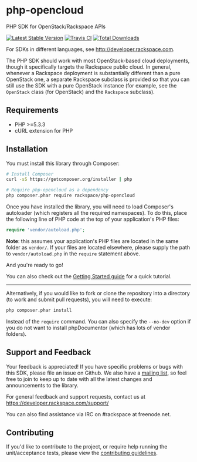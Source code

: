 **php-opencloud**
=============
PHP SDK for OpenStack/Rackspace APIs

[![Latest Stable Version](https://poser.pugx.org/rackspace/php-opencloud/v/stable.png)](https://packagist.org/packages/rackspace/php-opencloud) [![Travis CI](https://secure.travis-ci.org/rackspace/php-opencloud.png)](https://travis-ci.org/rackspace/php-opencloud) [![Total Downloads](https://poser.pugx.org/rackspace/php-opencloud/downloads.png)](https://packagist.org/packages/rackspace/php-opencloud)

For SDKs in different languages, see http://developer.rackspace.com.

The PHP SDK should work with most OpenStack-based cloud deployments,
though it specifically targets the Rackspace public cloud. In
general, whenever a Rackspace deployment is substantially different
than a pure OpenStack one, a separate Rackspace subclass is provided
so that you can still use the SDK with a pure OpenStack instance
(for example, see the `OpenStack` class (for OpenStack) and the
`Rackspace` subclass).

Requirements
------------
* PHP >=5.3.3
* cURL extension for PHP

Installation
------------
You must install this library through Composer:

```bash
# Install Composer
curl -sS https://getcomposer.org/installer | php

# Require php-opencloud as a dependency
php composer.phar require rackspace/php-opencloud
```

Once you have installed the library, you will need to load Composer's autoloader (which registers all the required
namespaces). To do this, place the following line of PHP code at the top of your application's PHP files:

```php
require 'vendor/autoload.php';
```

**Note**: this assumes your application's PHP files are located in the same folder as `vendor/`. If your files are located
elsewhere, please supply the path to `vendor/autoload.php` in the `require` statement above.

And you're ready to go!

You can also check out the [Getting Started guide](docs/getting-started.md) for a quick tutorial.

- - -

Alternatively, if you would like to fork or clone the repository into a directory (to work and submit pull requests),
you will need to execute:

```bash
php composer.phar install
```

Instead of the `require` command. You can also specify the `--no-dev` option if you do not want to install phpDocumentor
(which has lots of vendor folders).

Support and Feedback
--------------------
Your feedback is appreciated! If you have specific problems or bugs with this SDK, please file an issue on Github. We
also have a [mailing list](https://groups.google.com/forum/#!forum/php-opencloud), so feel free to join to keep up to
date with all the latest changes and announcements to the library.

For general feedback and support requests, contact us at https://developer.rackspace.com/support/

You can also find assistance via IRC on #rackspace at freenode.net.

Contributing
------------
If you'd like to contribute to the project, or require help running the unit/acceptance tests, please view the
[contributing guidelines](https://github.com/rackspace/php-opencloud/blob/master/CONTRIBUTING.md).

